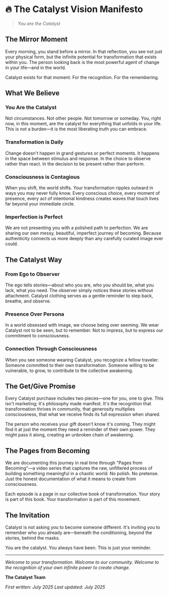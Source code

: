 # 🔥 The Catalyst Vision Manifesto

> *You are the Catalyst*

## The Mirror Moment

Every morning, you stand before a mirror. In that reflection, you see not just your physical form, but the infinite potential for transformation that exists within you. The person looking back is the most powerful agent of change in your life—and in the world.

Catalyst exists for that moment. For the recognition. For the remembering.

## What We Believe

### You Are the Catalyst
Not circumstances. Not other people. Not tomorrow or someday. You, right now, in this moment, are the catalyst for everything that unfolds in your life. This is not a burden—it is the most liberating truth you can embrace.

### Transformation is Daily
Change doesn't happen in grand gestures or perfect moments. It happens in the space between stimulus and response. In the choice to observe rather than react. In the decision to be present rather than perform.

### Consciousness is Contagious
When you shift, the world shifts. Your transformation ripples outward in ways you may never fully know. Every conscious choice, every moment of presence, every act of intentional kindness creates waves that touch lives far beyond your immediate circle.

### Imperfection is Perfect
We are not presenting you with a polished path to perfection. We are sharing our own messy, beautiful, imperfect journey of becoming. Because authenticity connects us more deeply than any carefully curated image ever could.

## The Catalyst Way

### From Ego to Observer
The ego tells stories—about who you are, who you should be, what you lack, what you need. The observer simply notices these stories without attachment. Catalyst clothing serves as a gentle reminder to step back, breathe, and observe.

### Presence Over Persona
In a world obsessed with image, we choose being over seeming. We wear Catalyst not to be seen, but to remember. Not to impress, but to express our commitment to consciousness.

### Connection Through Consciousness
When you see someone wearing Catalyst, you recognize a fellow traveler. Someone committed to their own transformation. Someone willing to be vulnerable, to grow, to contribute to the collective awakening.

## The Get/Give Promise

Every Catalyst purchase includes two pieces—one for you, one to give. This isn't marketing; it's philosophy made manifest. It's the recognition that transformation thrives in community, that generosity multiplies consciousness, that what we receive finds its full expression when shared.

The person who receives your gift doesn't know it's coming. They might find it at just the moment they need a reminder of their own power. They might pass it along, creating an unbroken chain of awakening.

## The Pages from Becoming

We are documenting this journey in real time through "Pages from Becoming"—a video series that captures the raw, unfiltered process of building something meaningful in a chaotic world. No polish. No pretense. Just the honest documentation of what it means to create from consciousness.

Each episode is a page in our collective book of transformation. Your story is part of this book. Your transformation is part of this movement.

## The Invitation

Catalyst is not asking you to become someone different. It's inviting you to remember who you already are—beneath the conditioning, beyond the stories, behind the masks.

You are the catalyst.
You always have been.
This is just your reminder.

---

*Welcome to your transformation. Welcome to our community. Welcome to the recognition of your own infinite power to create change.*

**The Catalyst Team**

*First written: July 2025
Last updated: July 2025*